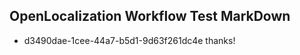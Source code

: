 ## OpenLocalization Workflow Test MarkDown
* d3490dae-1cee-44a7-b5d1-9d63f261dc4e thanks!

<!--HONumber=Sep16_HO1-->


